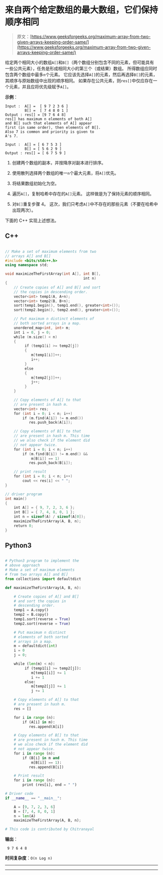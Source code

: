 # 来自两个给定数组的最大数组，它们保持顺序相同

> 原文：[https://www.geeksforgeeks.org/maximum-array-from-two-given-arrays-keeping-order-same/](https://www.geeksforgeeks.org/maximum-array-from-two-given-arrays-keeping-order-same/)

给定两个相同大小的数组`A[]`和`B[]`（两个数组分别包含不同的元素，但可能具有一些公共元素），任务是形成相同大小的第三个（或结果）数组。 所得数组应同时包含两个数组中最多`n`个元素。 它应该先选择`A[]`的元素，然后再选择`B[]`的元素，其顺序与原始数组中出现的顺序相同。 如果存在公共元素，则`res[]`中仅应存在一个元素，并且应将优先级赋予`A[]`。

**示例**：

```
Input :  A[] =  [ 9 7 2 3 6 ]
         B[] =  [ 7 4 8 0 1 ]
Output : res[] = [9 7 6 4 8]
res[] has maximum n elements of both A[] 
and B[] such that elements of A[] appear
first (in same order), then elements of B[].
Also 7 is common and priority is given to
A's 7.

Input :  A[] = [ 6 7 5 3 ]
         B[] = [ 5 6 2 9 ] 
Output : res[] = [ 6 7 5 9 ]

```

1.  创建两个数组的副本，并按降序对副本进行排序。

2.  使用散列选择两个数组的唯一`n`个最大元素，将`A[]`优先。

3.  将结果数组初始化为空。

4.  遍历`A[]`，复制哈希中存在的`A[]`元素。 这样做是为了保持元素的顺序相同。

5.  对`B[]`重复步骤 4。 这次，我们只考虑`A[]`中不存在的那些元素（不要在哈希中出现两次）。

下面的 C++ 实现上述想法。

## C++

```cpp

// Make a set of maximum elements from two
// arrays A[] and B[]
#include <bits/stdc++.h>
using namespace std;

void maximizeTheFirstArray(int A[], int B[],
                                    int n)
{
    // Create copies of A[] and B[] and sort
    // the copies in descending order.
    vector<int> temp1(A, A+n);
    vector<int> temp2(B, B+n);
    sort(temp1.begin(), temp1.end(), greater<int>());
    sort(temp2.begin(), temp2.end(), greater<int>());

    // Put maximum n distinct elements of
    // both sorted arrays in a map.
    unordered_map<int, int> m;
    int i = 0, j = 0;
    while (m.size() < n)
    {
         if (temp1[i] >= temp2[j])
         {
            m[temp1[i]]++;
            i++;
         }
         else
         {
            m[temp2[j]]++;
            j++;
         }
    }

    // Copy elements of A[] to that 
    // are present in hash m.
    vector<int> res;
    for (int i = 0; i < n; i++)
        if (m.find(A[i]) != m.end())
           res.push_back(A[i]);

    // Copy elements of B[] to that 
    // are present in hash m. This time
    // we also check if the element did
    // not appear twice.
    for (int i = 0; i < n; i++)
        if (m.find(B[i]) != m.end() &&
            m[B[i]] == 1)
           res.push_back(B[i]);

    // print result
    for (int i = 0; i < n; i++)
        cout << res[i] << " ";
}

// driver program
int main()
{
    int A[] = { 9, 7, 2, 3, 6 };
    int B[] = { 7, 4, 8, 0, 1 };
    int n = sizeof(A) / sizeof(A[0]);
    maximizeTheFirstArray(A, B, n);
    return 0;
}

```

## Python3

```py

# Python3 program to implement the 
# above approach
# Make a set of maximum elements 
# from two arrays A[] and B[]
from collections import defaultdict

def maximizeTheFirstArray(A, B, n):

    # Create copies of A[] and B[] 
    # and sort the copies in 
    # descending order.
    temp1 = A.copy()
    temp2 = B.copy()
    temp1.sort(reverse = True)
    temp2.sort(reverse = True)

    # Put maximum n distinct 
    # elements of both sorted 
    # arrays in a map.
    m = defaultdict(int)
    i = 0
    j = 0;

    while (len(m) < n):
         if (temp1[i] >= temp2[j]):
            m[temp1[i]] += 1
            i += 1       
         else:
            m[temp2[j]] += 1
            j += 1

    # Copy elements of A[] to that 
    # are present in hash m.
    res = []

    for i in range (n):
        if (A[i] in m):
           res.append(A[i])

    # Copy elements of B[] to that 
    # are present in hash m. This time
    # we also check if the element did
    # not appear twice.
    for i in range (n):
        if (B[i] in m and
            m[B[i]] == 1):
           res.append(B[i])

    # Print result
    for i in range (n):
        print (res[i], end = " ")

# Driver code
if __name__ == "__main__":

    A = [9, 7, 2, 3, 6]
    B = [7, 4, 8, 0, 1]
    n = len(A)
    maximizeTheFirstArray(A, B, n);

# This code is contributed by Chitranayal

```

**输出**：

```
 9 7 6 4 8 

```

**时间复杂度**：`O(n Log n)`



* * *

* * *



